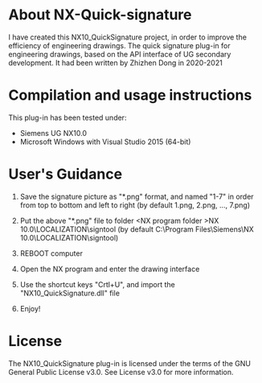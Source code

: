 # About NX-Quick-signature
I have created this NX10_QuickSignature project, in order to improve the efficiency of engineering drawings.
The quick signature plug-in for engineering drawings, based on the API interface of UG secondary development.
It had been written by Zhizhen Dong in 2020-2021

# Compilation and usage instructions
This plug-in has been tested under:
- Siemens UG NX10.0 
- Microsoft Windows with Visual Studio 2015 (64-bit)

# User's Guidance

1. Save the signature picture as "*.png" format, and named "1-7" in order from top to bottom and left to right
  (by default 1.png, 2.png, ..., 7.png)

2. Put the above "*.png" file to folder &#60;NX program folder &#62;NX 10.0\LOCALIZATION\signtool 
  (by default C:\Program Files\Siemens\NX 10.0\LOCALIZATION\signtool)

3. REBOOT computer

4. Open the NX program and enter the drawing interface

5. Use the shortcut keys "Crtl+U", and import the "NX10_QuickSignature.dll" file

6. Enjoy!

# License
The NX10_QuickSignature plug-in is licensed under the terms of the GNU General Public License v3.0.
See License v3.0 for more information.
